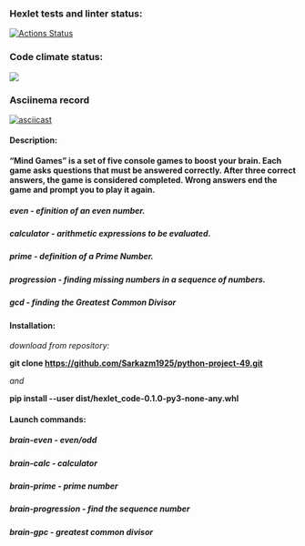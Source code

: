 ### Hexlet tests and linter status:
[![Actions Status](https://github.com/Sarkazm1925/python-project-49/actions/workflows/hexlet-check.yml/badge.svg)](https://github.com/Sarkazm1925/python-project-49/actions)


### Code climate status:
<a href="https://codeclimate.com/github/Sarkazm1925/python-project-49/maintainability"><img src="https://api.codeclimate.com/v1/badges/b87c7eeb8083dbca6085/maintainability" /></a>


### Asciinema record
[![asciicast](https://asciinema.org/a/ovpo9EUKhoTm6lHOlY5LqT4F8.svg)](https://asciinema.org/a/ovpo9EUKhoTm6lHOlY5LqT4F8)


#### Description:

**“Mind Games” is a set of five console games to boost your brain. Each game asks questions that must be answered correctly. After three correct answers, the game is considered completed. Wrong answers end the game and prompt you to play it again.**

##### even - efinition of an even number.
##### calculator - arithmetic expressions to be evaluated.
##### prime - definition of a Prime Number.
##### progression - finding missing numbers in a sequence of numbers.
##### gcd - finding the Greatest Common Divisor

#### Installation:

*download from repository:*

**git clone https://github.com/Sarkazm1925/python-project-49.git**

*and*

**pip install --user dist/hexlet_code-0.1.0-py3-none-any.whl**

#### Launch commands:

##### brain-even - even/odd
##### brain-calc - calculator
##### brain-prime - prime number
##### brain-progression - find the sequence number
##### brain-gpc - greatest common divisor
